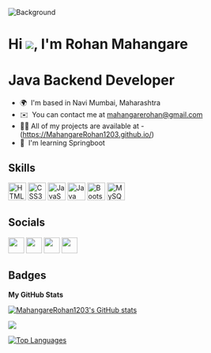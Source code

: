 <!-- ### Hi there 👋

<!--
**MahangareRohan1203/MahangareRohan1203** is a ✨ _special_ ✨ repository because its `README.md` (this file) appears on your GitHub profile.
 -->
![Background](https://user-images.githubusercontent.com/115474818/223842035-bc8d7570-72c2-4de9-ba25-f67025eb6011.png)

Hi ![](https://user-images.githubusercontent.com/18350557/176309783-0785949b-9127-417c-8b55-ab5a4333674e.gif), I'm  Rohan Mahangare
======================================================================================================

# Java Backend Developer

* 🌍  I'm based in Navi Mumbai, Maharashtra
* ✉️  You can contact me at [mahangarerohan@gmail.com](mailto:mahangarerohan@gmail.com)
* 👨‍💻 All of my projects are available at -(https://MahangareRohan1203.github.io/)<a href="https://MahangareRohan1203.github.io/" target="blank"></a>
* 🧠  I'm learning Springboot

## Skills


<p align="left">
<a href="https://developer.mozilla.org/en-US/docs/Glossary/HTML5" target="_blank" rel="noreferrer"><img src="https://raw.githubusercontent.com/danielcranney/readme-generator/main/public/icons/skills/html5-colored.svg" width="36" height="36" alt="HTML5" /></a>
<a href="https://www.w3.org/TR/CSS/#css" target="_blank" rel="noreferrer"><img src="https://raw.githubusercontent.com/danielcranney/readme-generator/main/public/icons/skills/css3-colored.svg" width="36" height="36" alt="CSS3" /></a>
<a href="https://developer.mozilla.org/en-US/docs/Web/JavaScript" target="_blank" rel="noreferrer"><img src="https://raw.githubusercontent.com/danielcranney/readme-generator/main/public/icons/skills/javascript-colored.svg" width="36" height="36" alt="JavaScript" /></a>
<a href="https://www.oracle.com/java/" target="_blank" rel="noreferrer"><img src="https://raw.githubusercontent.com/danielcranney/readme-generator/main/public/icons/skills/java-colored.svg" width="36" height="36" alt="Java" /></a>
<a href="https://getbootstrap.com/" target="_blank" rel="noreferrer"><img src="https://raw.githubusercontent.com/danielcranney/readme-generator/main/public/icons/skills/bootstrap-colored.svg" width="36" height="36" alt="Bootstrap" /></a>
<a href="https://www.mysql.com/" target="_blank" rel="noreferrer"><img src="https://raw.githubusercontent.com/danielcranney/readme-generator/main/public/icons/skills/mysql-colored.svg" width="36" height="36" alt="MySQL" /></a>
</p>


## Socials

<p align="left"><a href="https://MahangareRohan1203.github.io" target="_blank" rel="noreferrer"><img src="https://user-images.githubusercontent.com/115474818/223850128-b667ec0d-36c2-43c4-9b73-9a8e65f72fa0.png" width="32" height="32" /></a>
<a href="https://discord.com/users/mahangare@1297" target="_blank" rel="noreferrer"><img src="https://raw.githubusercontent.com/danielcranney/readme-generator/main/public/icons/socials/discord.svg" width="32" height="32" /></a> <a href="https://www.github.com/MahangareRohan1203" target="_blank" rel="noreferrer"><img src="https://raw.githubusercontent.com/danielcranney/readme-generator/main/public/icons/socials/github.svg" width="32" height="32" /></a> <a href="https://www.linkedin.com/in/rohan-mahangare-16b0aa250/" target="_blank" rel="noreferrer"><img src="https://raw.githubusercontent.com/danielcranney/readme-generator/main/public/icons/socials/linkedin.svg" width="32" height="32" /></a></p>

## Badges

<b>My GitHub Stats</b>

<a href="http://www.github.com/MahangareRohan1203"><img src="https://github-readme-stats.vercel.app/api?username=MahangareRohan1203&show_icons=true&hide=&count_private=true&title_color=0891b2&text_color=ffffff&icon_color=facc15&bg_color=181824&hide_border=true&show_icons=true" alt="MahangareRohan1203's GitHub stats" /></a>

<a href="http://www.github.com/MahangareRohan1203"><img src="https://github-readme-streak-stats.herokuapp.com/?user=MahangareRohan1203&stroke=ffffff&background=181824&ring=0891b2&fire=0891b2&currStreakNum=ffffff&currStreakLabel=0891b2&sideNums=ffffff&sideLabels=ffffff&dates=ffffff&hide_border=true" /></a>

<a href="https://github.com/MahangareRohan1203" align="left"><img src="https://github-readme-stats.vercel.app/api/top-langs/?username=MahangareRohan1203&langs_count=10&title_color=0891b2&text_color=ffffff&icon_color=facc15&bg_color=181824&hide_border=true&locale=en&custom_title=Top%20%Languages" alt="Top Languages" /></a>
